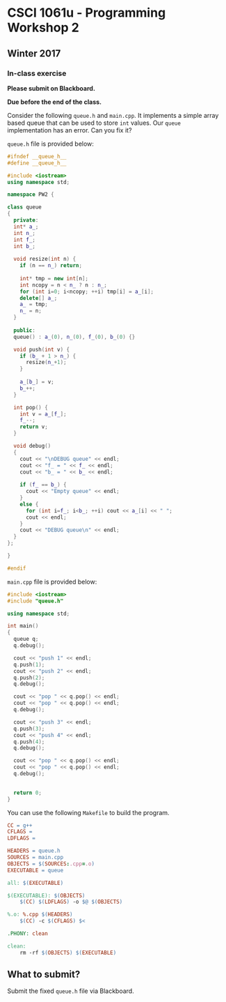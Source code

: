 # CSCI 1061u - Programming Workshop 2 

## Winter 2017

### In-class exercise

**Please submit on Blackboard.**

**Due before the end of the class.**

Consider the following `queue.h` and `main.cpp`.  It implements a simple array based queue that can be used to store `int` values.  Our `queue` implementation has an error.  Can you fix it?

`queue.h` file is provided below: 

~~~cpp
#ifndef __queue_h__
#define __queue_h__

#include <iostream>
using namespace std;

namespace PW2 {

class queue
{
  private:
  int* a_;
  int n_;
  int f_;
  int b_;
  
  void resize(int n) {
    if (n == n_) return;
    
    int* tmp = new int[n];
    int ncopy = n < n_ ? n : n_;
    for (int i=0; i<ncopy; ++i) tmp[i] = a_[i];
    delete[] a_;
    a_ = tmp;
    n_ = n;
  }
  
  public:
  queue() : a_(0), n_(0), f_(0), b_(0) {}

  void push(int v) {
    if (b_ + 1 > n_) {
      resize(n_+1);
    }
  
    a_[b_] = v;
    b_++;
  }

  int pop() {
    int v = a_[f_];
    f_--;
    return v;
  }

  void debug()
  {
    cout << "\nDEBUG queue" << endl;
    cout << "f_ = " << f_ << endl;
    cout << "b_ = " << b_ << endl;
  
    if (f_ == b_) {
      cout << "Empty queue" << endl;
    }
    else {
      for (int i=f_; i<b_; ++i) cout << a_[i] << " ";
      cout << endl;
    }
    cout << "DEBUG queue\n" << endl;
  }
};

}

#endif
~~~

`main.cpp` file is provided below: 

~~~cpp
#include <iostream>
#include "queue.h"

using namespace std;

int main()
{
  queue q;
  q.debug();

  cout << "push 1" << endl;
  q.push(1);
  cout << "push 2" << endl;
  q.push(2);
  q.debug();

  cout << "pop " << q.pop() << endl;
  cout << "pop " << q.pop() << endl;
  q.debug();

  cout << "push 3" << endl;
  q.push(3);
  cout << "push 4" << endl;
  q.push(4);
  q.debug();

  cout << "pop " << q.pop() << endl;
  cout << "pop " << q.pop() << endl;
  q.debug();

  
  return 0;
}
~~~

You can use the following `Makefile` to build the program.

~~~makefile
CC = g++
CFLAGS =
LDFLAGS =

HEADERS = queue.h
SOURCES = main.cpp
OBJECTS = $(SOURCES:.cpp=.o)
EXECUTABLE = queue

all: $(EXECUTABLE)

$(EXECUTABLE): $(OBJECTS)
	$(CC) $(LDFLAGS) -o $@ $(OBJECTS)

%.o: %.cpp $(HEADERS)
	$(CC) -c $(CFLAGS) $<

.PHONY: clean

clean:
	rm -rf $(OBJECTS) $(EXECUTABLE)
~~~

## What to submit?

Submit the fixed `queue.h` file via Blackboard.
